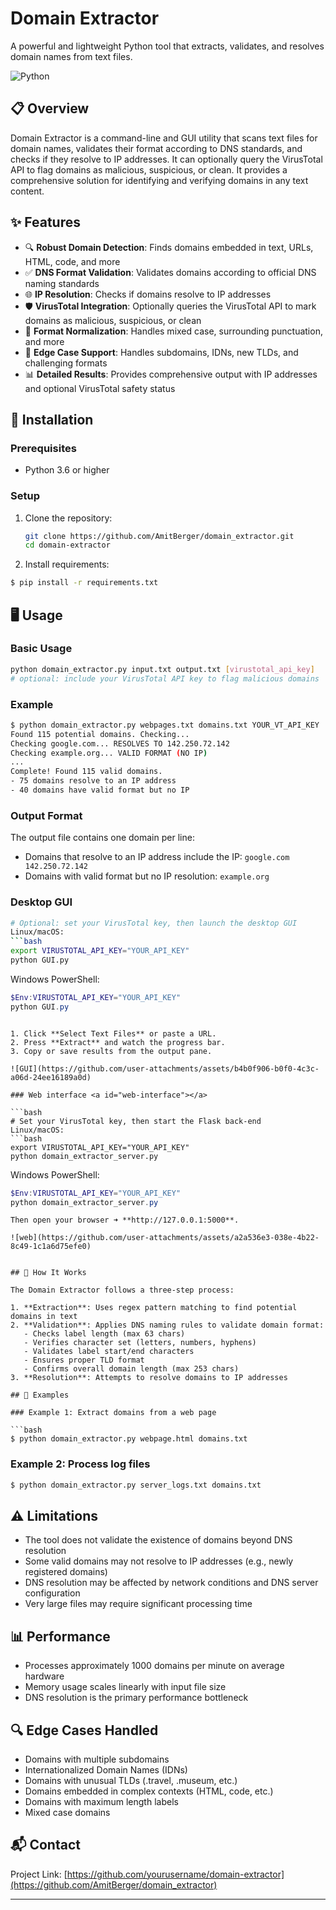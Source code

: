 # Domain Extractor

A powerful and lightweight Python tool that extracts, validates, and resolves domain names from text files.

![Python](https://img.shields.io/badge/Python-3.6%2B-brightgreen)

## 📋 Overview

Domain Extractor is a command-line and GUI utility that scans text files for domain names, validates their format according to DNS standards, and checks if they resolve to IP addresses. It can optionally query the VirusTotal API to flag domains as malicious, suspicious, or clean. It provides a comprehensive solution for identifying and verifying domains in any text content.

## ✨ Features

- 🔍 **Robust Domain Detection**: Finds domains embedded in text, URLs, HTML, code, and more
- ✅ **DNS Format Validation**: Validates domains according to official DNS naming standards
- 🌐 **IP Resolution**: Checks if domains resolve to IP addresses
- 🛡️ **VirusTotal Integration**: Optionally queries the VirusTotal API to mark domains as malicious, suspicious, or clean
- 🔄 **Format Normalization**: Handles mixed case, surrounding punctuation, and more
- 🧪 **Edge Case Support**: Handles subdomains, IDNs, new TLDs, and challenging formats
- 📊 **Detailed Results**: Provides comprehensive output with IP addresses and optional VirusTotal safety status

## 🚀 Installation

### Prerequisites

- Python 3.6 or higher

### Setup

1. Clone the repository:
   ```bash
   git clone https://github.com/AmitBerger/domain_extractor.git
   cd domain-extractor
   ```

2. Install requirements:
```bash
$ pip install -r requirements.txt
```

## 🖥️ Usage

### Basic Usage

```bash
python domain_extractor.py input.txt output.txt [virustotal_api_key]
# optional: include your VirusTotal API key to flag malicious domains
```

### Example

```bash
$ python domain_extractor.py webpages.txt domains.txt YOUR_VT_API_KEY
Found 115 potential domains. Checking...
Checking google.com... RESOLVES TO 142.250.72.142
Checking example.org... VALID FORMAT (NO IP)
...
Complete! Found 115 valid domains.
- 75 domains resolve to an IP address
- 40 domains have valid format but no IP
```

### Output Format

The output file contains one domain per line:
- Domains that resolve to an IP address include the IP: `google.com 142.250.72.142`
- Domains with valid format but no IP resolution: `example.org`

### Desktop GUI <a id="desktop-gui"></a>

```bash
# Optional: set your VirusTotal key, then launch the desktop GUI
Linux/macOS:
```bash
export VIRUSTOTAL_API_KEY="YOUR_API_KEY"
python GUI.py
```
Windows PowerShell:
```powershell
$Env:VIRUSTOTAL_API_KEY="YOUR_API_KEY"
python GUI.py
```
```

1. Click **Select Text Files** or paste a URL.  
2. Press **Extract** and watch the progress bar.  
3. Copy or save results from the output pane.

![GUI](https://github.com/user-attachments/assets/b4b0f906-b0f0-4c3c-a06d-24ee16189a0d)

### Web interface <a id="web-interface"></a>

```bash
# Set your VirusTotal key, then start the Flask back-end
Linux/macOS:
```bash
export VIRUSTOTAL_API_KEY="YOUR_API_KEY"
python domain_extractor_server.py
```
Windows PowerShell:
```powershell
$Env:VIRUSTOTAL_API_KEY="YOUR_API_KEY"
python domain_extractor_server.py
```
```
Then open your browser ➜ **http://127.0.0.1:5000**.

![web](https://github.com/user-attachments/assets/a2a536e3-038e-4b22-8c49-1c1a6d75efe0)


## 🔧 How It Works

The Domain Extractor follows a three-step process:

1. **Extraction**: Uses regex pattern matching to find potential domains in text
2. **Validation**: Applies DNS naming rules to validate domain format:
   - Checks label length (max 63 chars)
   - Verifies character set (letters, numbers, hyphens)
   - Validates label start/end characters
   - Ensures proper TLD format
   - Confirms overall domain length (max 253 chars)
3. **Resolution**: Attempts to resolve domains to IP addresses

## 🌟 Examples

### Example 1: Extract domains from a web page

```bash
$ python domain_extractor.py webpage.html domains.txt
```

### Example 2: Process log files

```bash
$ python domain_extractor.py server_logs.txt domains.txt
```


## ⚠️ Limitations

- The tool does not validate the existence of domains beyond DNS resolution
- Some valid domains may not resolve to IP addresses (e.g., newly registered domains)
- DNS resolution may be affected by network conditions and DNS server configuration
- Very large files may require significant processing time

## 📊 Performance

- Processes approximately 1000 domains per minute on average hardware
- Memory usage scales linearly with input file size
- DNS resolution is the primary performance bottleneck

## 🔍 Edge Cases Handled

- Domains with multiple subdomains
- Internationalized Domain Names (IDNs)
- Domains with unusual TLDs (.travel, .museum, etc.)
- Domains embedded in complex contexts (HTML, code, etc.)
- Domains with maximum length labels
- Mixed case domains


## 📬 Contact

Project Link: [https://github.com/yourusername/domain-extractor](https://github.com/AmitBerger/domain_extractor)


---

